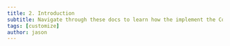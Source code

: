 ```yaml
---
title: 2. Introduction
subtitle: Navigate through these docs to learn how the implement the CodeChangers io Game Library
tags: [customize]
author: jason
---
```

